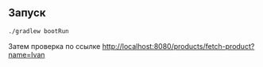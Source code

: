 ## Запуск

```bash
./gradlew bootRun
```

Затем проверка по
ссылке [http://localhost:8080/products/fetch-product?name=Ivan](http://localhost:8080/products/fetch-product?name=Ivan)